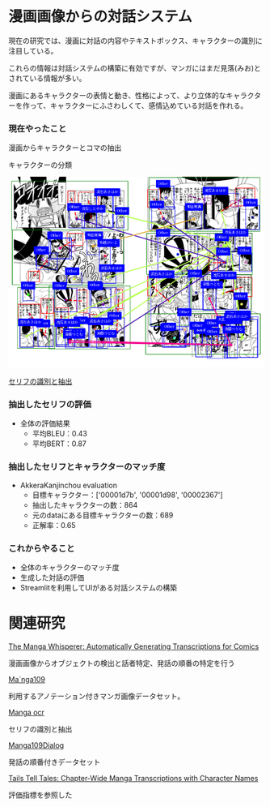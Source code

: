 # 漫画画像からの対話システム
<p>現在の研究では、漫画に対話の内容やテキストボックス、キャラクターの識別に注目している。</p>
<p>これらの情報は対話システムの構築に有効ですが、マンガにはまだ見落(みお)とされている情報が多い。</p>
<p>漫画にあるキャラクターの表情と動き、性格によって、より立体的なキャラクターを作って、キャラクターにふさわしくて、感情込めている対話を作れる。</p>

### 現在やったこと
<p>漫画からキャラクターとコマの抽出</p>
<p>キャラクターの分類</p>
<img src="/result/page.png">


<a href="/result//transcript.txt">セリフの識別と抽出</a>

### 抽出したセリフの評価
- 全体の評価結果
  - 平均BLEU：0.43
  - 平均BERT：0.87
  
### 抽出したセリフとキャラクターのマッチ度
- AkkeraKanjinchou evaluation
  - 目標キャラクター：['00001d7b', '00001d98', '00002367']
  - 抽出したキャラクターの数：864
  - 元のdataにある目標キャラクターの数：689
  - 正解率：0.65
 
### これからやること
- 全体のキャラクターのマッチ度
- 生成した対話の評価
- Streamlitを利用してUIがある対話システムの構築


# 関連研究
<a href="https://colab.research.google.com/github/roboflow-ai/notebooks/blob/main/notebooks/train-yolov10-object-detection-on-custom-dataset.ipynb#scrollTo=SaKTSzSWnG7s">The Manga Whisperer: Automatically Generating Transcriptions for Comics </a>
<p>漫画画像からオブジェクトの検出と話者特定、発話の順番の特定を行う</p>


<a href="https://arxiv.org/abs/2401.10224">Ma`nga109</a>
<p>利用するアノテーション付きマンガ画像データセット。</p>

<a href="https://github.com/kha-white/manga-ocr">Manga ocr</a>
<p>セリフの識別と抽出</p>

<a href="https://github.com/manga109/public-annotations">Manga109Dialog</a>
<p>発話の順番付きデータセット</p>

<a href="https://arxiv.org/abs/2408.00298">Tails Tell Tales: Chapter-Wide Manga Transcriptions with Character Names</a>
<p>評価指標を参照した</p>

